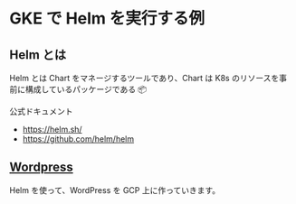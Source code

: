# GKE で Helm を実行する例

## Helm とは

Helm とは Chart をマネージするツールであり、Chart は K8s のリソースを事前に構成しているパッケージである :package:

公式ドキュメント

+ https://helm.sh/
+ https://github.com/helm/helm

## [Wordpress](./wordpress)

Helm を使って、WordPress を GCP 上に作っていきます。
